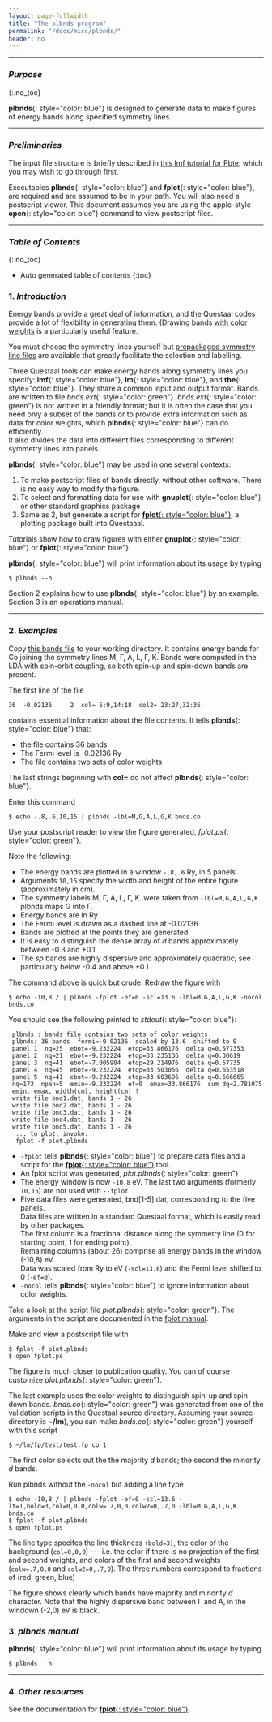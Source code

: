 ```yaml
---
layout: page-fullwidth
title: "The plbnds program"
permalink: "/docs/misc/plbnds/"
header: no
---
```

_____________________________________________________________


### _Purpose_
{:.no_toc}

**plbnds**{: style="color: blue"} is designed to generate data to make
figures of energy bands along specified symmetry lines.

_____________________________________________________________

### _Preliminaries_

The input file structure is briefly described in [this lmf tutorial for Pbte](https://lordcephei.github.io/lmf_tutorial/), which you may wish to go through first.

Executables **plbnds**{: style="color: blue"} and **fplot**{: style="color: blue"}, are required and are assumed to be in your path. 
You will also need a postscript viewer.  This document assumes you are using the apple-style **open**{: style="color: blue"} command to view postscript files.

_____________________________________________________________

### _Table of Contents_
{:.no_toc}
*  Auto generated table of contents
{:toc}


### 1. _Introduction_

Energy bands provide a great deal of information, and the Questaal codes provide a lot of flexibility in generating
them.  (Drawing bands [with color weights](xx) is a particularly useful feature.

You must choose the symmetry lines yourself but [prepackaged symmetry line
files](https://lordcephei.github.io/docs/input/symfile/) are available that greatly facilitate the selection and labelling.

Three Questaal tools can make energy bands along symmetry lines you specify: **lmf**{: style="color: blue"}, **lm**{:
style="color: blue"}, and **tbe**{: style="color: blue"}. They share a common input and output format.  Bands are
written to file _bnds.ext_{: style="color: green"}.  _bnds.ext_{: style="color: green"} is not written in a friendly
format; but it is often the case that you need only a subset of the bands or to provide extra information such as data for color weights,
which **plbnds**{: style="color: blue"} can do efficiently.  
It also divides the data into different files corresponding to different symmetry lines into panels.

**plbnds**{: style="color: blue"} may be used in one several contexts:

1. To make postscript files of bands directly, without other software.  There is no easy way to modify the figure.
2. To select and formatting data for use with **gnuplot**{: style="color: blue"} or other standard graphics package
3. Same as 2, but generate a script for [**fplot**{: style="color: blue"}](/docs/misc/fplot), a plotting package built into Questaaal.

Tutorials show how to draw figures with either **gnuplot**{: style="color: blue"} or **fplot**{: style="color: blue"}.

**plbnds**{: style="color: blue"} will print information about its usage by typing

    $ plbnds --h

Section 2 explains how to use **plbnds**{: style="color: blue"} by an example.
Section 3 is an operations manual.

_____________________________________________________________


### 2. _Examples_

Copy [this bands file](/assets/download/inputfiles/bnds.co) to your working directory.
It contains energy bands for Co joining the symmetry lines M, &Gamma;, A, L, &Gamma;, K.
Bands were computed in the LDA with spin-orbit coupling, so both spin-up and spin-down bands are present.

The first line of the file

    36  -0.02136     2  col= 5:9,14:18  col2= 23:27,32:36

contains essential information about the file contents.  It tells 
**plbnds**{: style="color: blue"} that:

+ the file contains 36 bands
+ The Fermi level is -0.02136 Ry
+ The file contains two sets of color weights

The last strings beginning with **col=** do not affect **plbnds**{: style="color: blue"}.

Enter this command

    $ echo -.8,.6,10,15 | plbnds -lbl=M,G,A,L,G,K bnds.co

Use your postscript reader to view the figure generated, _fplot.ps_{: style="color: green"}.

Note the following:

+ The energy bands are plotted in a window `-.8,.6` Ry, in 5 panels
+ Arguments `10,15` specify the width and height of the entire figure (approximately in cm).
+ The symmetry labels M, &Gamma;, A, L, &Gamma;, K. were taken from `-lbl=M,G,A,L,G,K`.
  plbnds maps G into &Gamma;.
+ Energy bands are in Ry
+ The Fermi level is drawn as a dashed line at -0.02136
+ Bands are plotted at the points they are generated
+ It is easy to distinguish the dense array of _d_ bands approximately between -0.3 and +0.1.
+ The _sp_ bands are highly dispersive and approximately quadratic; see particularly below -0.4 and above +0.1

The command above is quick but crude.
Redraw the figure with

    $ echo -10,8 / | plbnds -fplot -ef=0 -scl=13.6 -lbl=M,G,A,L,G,K -nocol bnds.co

You should see the following printed to _stdout_{: style="color: blue"}:

~~~
 plbnds : bands file contains two sets of color weights
 plbnds: 36 bands  fermi=-0.02136  scaled by 13.6  shifted to 0
 panel 1  nq=25  ebot=-9.232224  etop=33.866176  delta q=0.577353
 panel 2  nq=21  ebot=-9.232224  etop=33.235136  delta q=0.30619
 panel 3  nq=41  ebot=-7.005904  etop=29.214976  delta q=0.57735
 panel 4  nq=45  ebot=-9.232224  etop=33.503056  delta q=0.653518
 panel 5  nq=41  ebot=-9.232224  etop=33.603696  delta q=0.666665
 nq=173  npan=5  emin=-9.232224  ef=0  emax=33.866176  sum dq=2.781075
 emin, emax, width(cm), height(cm) ?
 write file bnd1.dat, bands 1 - 26
 write file bnd2.dat, bands 1 - 26
 write file bnd3.dat, bands 1 - 26
 write file bnd4.dat, bands 1 - 26
 write file bnd5.dat, bands 1 - 26
  ... to plot, invoke:
  fplot -f plot.plbnds
~~~

+ `-fplot` tells **plbnds**{: style="color: blue"} to prepare data files and a script for the [**fplot**{: style="color: blue"}](/docs/misc/fplot) tool.
+ An fplot script was generated, _plot.plbnds_{: style="color: green"}
+ The energy window is now `-10,8` eV. The last two arguments (formerly `10,15`) are not used with `--fplot`
+ Five data files were generated, bnd[1-5].dat, corresponding to the five panels.  
  Data files are written in a standard Questaal format, which is easily read by other packages.  
  The first column is a fractional distance along the symmetry line (0 for starting point, 1 for ending point).  
  Remaining columns (about 26) comprise all energy bands in the window (-10,8) eV.  
  Data was scaled from Ry to eV (`-scl=13.6`) and the Fermi level shifted to 0 (`-ef=0`).
+ `-nocol` tells **plbnds**{: style="color: blue"} to ignore information about color weights.

Take a look at the script file _plot.plbnds_{: style="color: green"}.  The arguments in the script are documented in the
[fplot manual](/docs/misc/fplot).

Make and view a postscript file with

    $ fplot -f plot.plbnds
    $ open fplot.ps 

The figure is much closer to publication quality.  You can of course customize _plot.plbnds_{: style="color: green"}.

The last example uses the color weights to distinguish spin-up and spin-down bands.
_bnds.co_{: style="color: green"} was generated from one of the validation scripts in the Questaal source directory.
Assuming your source directory is **~/lm**), you can make _bnds.co_{: style="color: green"} yourself with this script

    $ ~/lm/fp/test/test.fp co 1

The first color selects out the the majority _d_ bands; the second the minority _d_ bands.


Run plbnds without the `-nocol` but adding a line type 

    $ echo -10,8 / | plbnds -fplot -ef=0 -scl=13.6 -lt=1,bold=3,col=0,0,0,colw=.7,0,0,colw2=0,.7,0 -lbl=M,G,A,L,G,K bnds.co
    $ fplot -f plot.plbnds
    $ open fplot.ps 

The line type specifes the line thickness `(bold=3)`, the color of the background (`col=0,0,0`) --- i.e. the color if
there is no projection of the first and second weights, and colors of the first and second weights (`colw=.7,0,0` and `colw2=0,.7,0`).
The three numbers correspond to fractions of (red, green, blue)

The figure shows clearly which bands have majority and minority  _d_ character.  Note that the highly dispersive band between &Gamma; and A, in the windown (-2,0) eV is black.

### 3. _plbnds manual_

**plbnds**{: style="color: blue"} will print information about its usage by typing

    $ plbnds --h

_____________________________________________________________

### 4. _Other resources_

See the documentation for [**fplot**{: style="color: blue"}](/fplot/).

